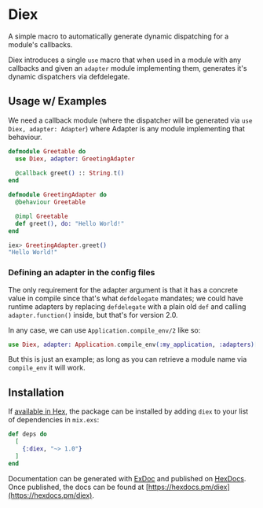 # Diex

A simple macro to automatically generate dynamic dispatching for a module's callbacks.

Diex introduces a single `use` macro that when used in a module with any callbacks
and given an `adapter` module implementing them, generates it's dynamic dispatchers via
defdelegate.



## Usage w/ Examples

We need a callback module (where the dispatcher will be generated via `use Diex, adapter: Adapter`) where Adapter is any module implementing that behaviour.

```elixir
defmodule Greetable do
  use Diex, adapter: GreetingAdapter
  
  @callback greet() :: String.t()
end

defmodule GreetingAdapter do
  @behaviour Greetable

  @impl Greetable
  def greet(), do: "Hello World!"
end

iex> GreetingAdapter.greet()
"Hello World!"
```

### Defining an adapter in the config files

The only requirement for the adapter argument is that it has a concrete value in compile since that's what `defdelegate` mandates; we could
have runtime adapters by replacing `defdelegate` with a plain old `def` and calling `adapter.function()` inside, but that's for version 2.0.

In any case, we can use `Application.compile_env/2` like so:

```elixir
use Diex, adapter: Application.compile_env(:my_application, :adapters)[__MODULE__]
```

But this is just an example; as long as you can retrieve a module name via `compile_env` it will work.

## Installation

If [available in Hex](https://hex.pm/docs/publish), the package can be installed
by adding `diex` to your list of dependencies in `mix.exs`:

```elixir
def deps do
  [
    {:diex, "~> 1.0"}
  ]
end
```

Documentation can be generated with [ExDoc](https://github.com/elixir-lang/ex_doc)
and published on [HexDocs](https://hexdocs.pm). Once published, the docs can
be found at [https://hexdocs.pm/diex](https://hexdocs.pm/diex).

